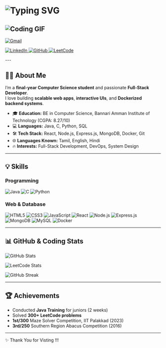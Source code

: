 # <img src="https://readme-typing-svg.herokuapp.com?font=Fira+Code&size=50&color=0078D7&center=true&vCenter=true&width=900&lines=Hi+%F0%9F%91%8B,+I'm+Prasanna+Kumar" alt="Typing SVG" />

![Coding GIF](https://media4.giphy.com/media/v1.Y2lkPTc5MGI3NjExM2dpNjRyOWJpbDB6NHdjOTJib2ZpY2pwc3R5NmJpZHBqZnEyZzZ5YiZlcD12MV9pbnRlcm5hbF9naWZfYnlfaWQmY3Q9Zw/qgQUggAC3Pfv687qPC/giphy.gif)
---
<a href="mailto:prasannakumarmofficial@gmail.com" target="_blank">
<img src="https://img.shields.io/badge/Gmail-%23D14836.svg?&style=for-the-badge&logo=gmail&logoColor=white" alt="Gmail"/>
</a>

<p align="left">
  <a href="https://linkedin.com/in/prasanna-kumar-m-346694273/" target="_blank">
    <img src="https://img.shields.io/badge/linkedin-%230077B5.svg?&style=for-the-badge&logo=linkedin&logoColor=white" alt="LinkedIn"/>
  </a>
  <a href="https://github.com/PrasannaKumar-official" target="_blank">
    <img src="https://img.shields.io/badge/GitHub-%23121011.svg?&style=for-the-badge&logo=github&logoColor=white" alt="GitHub"/>
  </a>
  <a href="https://leetcode.com/u/prasannakumarmofficial/" target="_blank">
    <img src="https://img.shields.io/badge/LeetCode-000000?style=for-the-badge&logo=LeetCode&logoColor=yellow" alt="LeetCode"/>
  </a>
</p>
---

## 👨‍💻 About Me
I’m a **final-year Computer Science student** and passionate **Full-Stack Developer**.  
I love building **scalable web apps**, **interactive UIs**, and **Dockerized backend systems**.

- 🎓 **Education:** BE in Computer Science, Bannari Amman Institute of Technology (CGPA: 8.27/10)  
- 💻 **Languages:** Java, C, Python, SQL  
- 🛠️ **Tech Stack:** React, Node.js, Express.js, MongoDB, Docker, Git  
- 🌐 **Languages Known:** Tamil, English, Hindi  
- 🔥 **Interests:** Full-Stack Development, DevOps, System Design  

---

## 💡 Skills

### Programming
![Java](https://img.shields.io/badge/Java-ED8B00?style=for-the-badge&logo=java&logoColor=white) 
![C](https://img.shields.io/badge/C-00599C?style=for-the-badge&logo=c&logoColor=white) 
![Python](https://img.shields.io/badge/Python-3776AB?style=for-the-badge&logo=python&logoColor=white) 


### Web & Database
![HTML5](https://img.shields.io/badge/HTML5-E34F26?style=for-the-badge&logo=html5&logoColor=white) 
![CSS3](https://img.shields.io/badge/CSS3-1572B6?style=for-the-badge&logo=css3&logoColor=white) 
![JavaScript](https://img.shields.io/badge/JavaScript-F7DF1E?style=for-the-badge&logo=javascript&logoColor=black) 
![React](https://img.shields.io/badge/React-61DAFB?style=for-the-badge&logo=react&logoColor=black) 
![Node.js](https://img.shields.io/badge/Node.js-339933?style=for-the-badge&logo=node.js&logoColor=white) 
![Express.js](https://img.shields.io/badge/Express.js-000000?style=for-the-badge&logo=express&logoColor=white) 
![MongoDB](https://img.shields.io/badge/MongoDB-47A248?style=for-the-badge&logo=mongodb&logoColor=white) 
![MySQL](https://img.shields.io/badge/MySQL-4479A1?style=for-the-badge&logo=mysql&logoColor=white) 
![Docker](https://img.shields.io/badge/Docker-2496ED?style=for-the-badge&logo=docker&logoColor=white) 

---

## 📊 GitHub & Coding Stats

![GitHub Stats](https://github-readme-stats.vercel.app/api?username=PrasannaKumar-official&show_icons=true&theme=light&hide_border=false&count_private=true)

![LeetCode Stats](https://leetcard.jacoblin.cool/prasannakumarmofficial?ext=heatmap&theme=light&font=Source_Code_Pro&width=600&height=300&radius=15)

![GitHub Streak](https://github-readme-streak-stats.herokuapp.com/?user=PrasannaKumar-official&theme=light&hide_border=false)


---

## 🏆 Achievements
- Conducted **Java Training** for juniors (2 weeks)  
- Solved **300+ LeetCode problems**  
- **1st/300** Maze Solver Competition, IIT Palakkad (2023)  
- **3rd/250** Southern Region Abacus Competition (2016)  

---

✨ Thank You for Visting !!!
